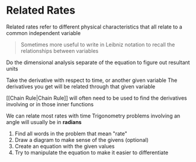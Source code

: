 # Related Rates

Related rates refer to different physical characteristics that all relate to a common independent variable

> Sometimes more useful to write in Leibniz notation to recall the relationships between variables

Do the dimensional analysis separate of the equation to figure out resultant units

Take the derivative with respect to time, or another given variable
The derivatives you get will be related through that given variable

[[Chain Rule|Chain Rule]] will often need to be used to find the derivatives involving or in those inner functions

We can relate most rates with time
Trigonometry problems involving an angle will usually be in **radians**

1. Find all words in the problem that mean "rate"
2. Draw a diagram to make sense of the givens (optional)
3. Create an equation with the given values
4. Try to manipulate the equation to make it easier to differentiate
